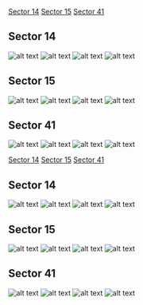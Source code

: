 [Sector 14](#sector14)
[Sector 15](#sector15)
[Sector 41](#sector41)

<a name = "sector14"></a>
## Sector 14
![alt text](/tt/KELT-09_Sector_14/KELT-09_Sector_14_a_TimeSeries.png)
![alt text](/tt/KELT-09_Sector_14/KELT-09_Sector_14_b_FoldedLightCurve.png)
![alt text](/tt/KELT-09_Sector_14/KELT-09_Sector_14_b_IndividualTransitsWithFit.png)
![alt text](/tt/KELT-09_Sector_14/KELT-09_Sector_14_c_TimingResiduals.png)

<a name = "sector15"></a>
## Sector 15
![alt text](/tt/KELT-09_Sector_15/KELT-09_Sector_15_a_TimeSeries.png)
![alt text](/tt/KELT-09_Sector_15/KELT-09_Sector_15_b_FoldedLightCurve.png)
![alt text](/tt/KELT-09_Sector_15/KELT-09_Sector_15_b_IndividualTransitsWithFit.png)
![alt text](/tt/KELT-09_Sector_15/KELT-09_Sector_15_c_TimingResiduals.png)

<a name = "sector41"></a>
## Sector 41
![alt text](/tt/KELT-09_Sector_41/KELT-09_Sector_41_a_TimeSeries.png)
![alt text](/tt/KELT-09_Sector_41/KELT-09_Sector_41_b_FoldedLightCurve.png)
![alt text](/tt/KELT-09_Sector_41/KELT-09_Sector_41_b_IndividualTransitsWithFit.png)
![alt text](/tt/KELT-09_Sector_41/KELT-09_Sector_41_c_TimingResiduals.png)

[Sector 14](#sector14)
[Sector 15](#sector15)
[Sector 41](#sector41)

<a name = "sector14"></a>
## Sector 14
![alt text](/tt/KELT-09_Sector_14/KELT-09_Sector_14_a_TimeSeries.png)
![alt text](/tt/KELT-09_Sector_14/KELT-09_Sector_14_b_FoldedLightCurve.png)
![alt text](/tt/KELT-09_Sector_14/KELT-09_Sector_14_b_IndividualTransitsWithFit.png)
![alt text](/tt/KELT-09_Sector_14/KELT-09_Sector_14_c_TimingResiduals.png)

<a name = "sector15"></a>
## Sector 15
![alt text](/tt/KELT-09_Sector_15/KELT-09_Sector_15_a_TimeSeries.png)
![alt text](/tt/KELT-09_Sector_15/KELT-09_Sector_15_b_FoldedLightCurve.png)
![alt text](/tt/KELT-09_Sector_15/KELT-09_Sector_15_b_IndividualTransitsWithFit.png)
![alt text](/tt/KELT-09_Sector_15/KELT-09_Sector_15_c_TimingResiduals.png)

<a name = "sector41"></a>
## Sector 41
![alt text](/tt/KELT-09_Sector_41/KELT-09_Sector_41_a_TimeSeries.png)
![alt text](/tt/KELT-09_Sector_41/KELT-09_Sector_41_b_FoldedLightCurve.png)
![alt text](/tt/KELT-09_Sector_41/KELT-09_Sector_41_b_IndividualTransitsWithFit.png)
![alt text](/tt/KELT-09_Sector_41/KELT-09_Sector_41_c_TimingResiduals.png)

